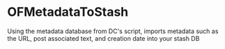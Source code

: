 # OFMetadataToStash
Using the metadata database from DC's script, imports metadata such as the URL, post associated text, and creation date into your stash DB
